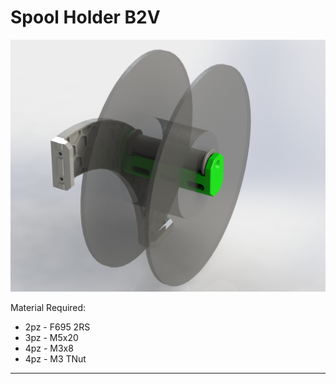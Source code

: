 # Spool Holder B2V

![1](/Spool_Holder/Image/spool_holder.jpg)

Material Required:
- 2pz - F695 2RS
- 3pz - M5x20
- 4pz - M3x8
- 4pz - M3 TNut
---

